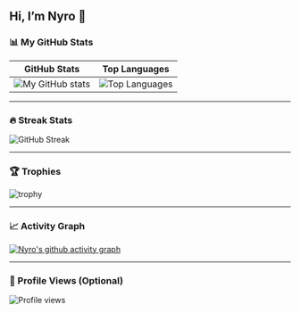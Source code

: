 ## Hi, I’m Nyro 👋  

### 📊 My GitHub Stats  
| GitHub Stats | Top Languages |
|--------------|---------------|
| ![My GitHub stats](https://github-readme-stats.vercel.app/api?username=Kopi-Naparan1&show_icons=true&theme=default&cache_seconds=1800) | ![Top Languages](https://github-readme-stats.vercel.app/api/top-langs/?username=Kopi-Naparan1&layout=compact&theme=default&hide=C++,C,Powershell) |


---

### 🔥 Streak Stats  
![GitHub Streak](https://streak-stats.demolab.com?user=Kopi-Naparan1&theme=default&hide_border=false)

---

### 🏆 Trophies 
![trophy](https://github-profile-trophy.vercel.app/?username=Kopi-Naparan1&theme=flat&margin-w=15)

---

### 📈 Activity Graph
[![Nyro's github activity graph](https://github-readme-activity-graph.vercel.app/graph?username=Kopi-Naparan1&theme=github)](https://github.com/ashutosh00710/github-readme-activity-graph)

---

<!--
### 🚀 Featured Projects  
- [🔧 Project 1](https://github.com/Kopi-Naparan1/Project1) – Short 1-liner on what it does  
- [🎵 Project 2](https://github.com/Kopi-Naparan1/Project2) – Why it’s useful  
- [📚 Project 3](https://github.com/Kopi-Naparan1/Project3) – Highlight a skill/tech you want to show off  

---

-->

### 👀 Profile Views (Optional)  
![Profile views](https://komarev.com/ghpvc/?username=Kopi-Naparan1)
